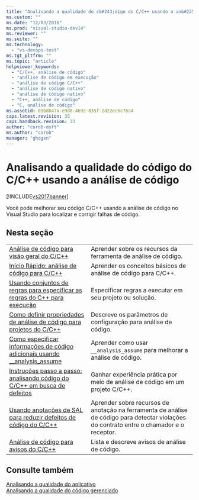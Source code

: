 ```yaml
---
title: "Analisando a qualidade do c&#243;digo do C/C++ usando a an&#225;lise de c&#243;digo | Microsoft Docs"
ms.custom: ""
ms.date: "12/03/2016"
ms.prod: "visual-studio-dev14"
ms.reviewer: ""
ms.suite: ""
ms.technology: 
  - "vs-devops-test"
ms.tgt_pltfrm: ""
ms.topic: "article"
helpviewer_keywords: 
  - "C/C++, análise de código"
  - "análise de código em execução"
  - "análise de código C/C++"
  - "análise de código nativo"
  - "análise de código nativo"
  - "C++, análise de código"
  - "C, análise de código"
ms.assetid: 03b8b47a-e9d8-4692-835f-2d22ec6c76a4
caps.latest.revision: 35
caps.handback.revision: 33
author: "corob-msft"
ms.author: "corob"
manager: "ghogen"
---
```

# Analisando a qualidade do c&#243;digo do C/C++ usando a an&#225;lise de c&#243;digo
[!INCLUDE[vs2017banner](../code-quality/includes/vs2017banner.md)]

Você pode melhorar seu código C\/C\+\+ usando a análise de código no Visual Studio para localizar e corrigir falhas de código.  
  
## Nesta seção  
  
|||  
|-|-|  
|[Análise de código para visão geral do C\/C\+\+](../code-quality/code-analysis-for-c-cpp-overview.md)|Aprender sobre os recursos da ferramenta de análise de código.|  
|[Início Rápido: análise de código para C\/C\+\+](../code-quality/quick-start-code-analysis-for-c-cpp.md)|Aprender os conceitos básicos de análise de código para C\/C\+\+.|  
|[Usando conjuntos de regras para especificar as regras do C\+\+ para execução](../code-quality/using-rule-sets-to-specify-the-cpp-rules-to-run.md)|Especificar regras a executar em seu projeto ou solução.|  
|[Como definir propriedades de análise de código para projetos do C\/C\+\+](../code-quality/how-to-set-code-analysis-properties-for-c-cpp-projects.md)|Descreve os parâmetros de configuração para análise de código.|  
|[Como especificar informações de código adicionais usando \_\_analysis\_assume](../Topic/How%20to:%20Specify%20Additional%20Code%20Information%20by%20Using%20__analysis_assume.md)|Aprender como usar `__analysis_assume` para melhorar a análise de código.|  
|[Instruções passo a passo: analisando código do C\/C\+\+ em busca de defeitos](../Topic/Walkthrough:%20Analyzing%20C-C++%20Code%20for%20Defects.md)|Ganhar experiência prática por meio de análise de código em um projeto C\/C\+\+.|  
|[Usando anotações de SAL para reduzir defeitos de código do C\/C\+\+](../code-quality/using-sal-annotations-to-reduce-c-cpp-code-defects.md)|Aprender sobre recursos de anotação na ferramenta de análise de código para detectar violações do contrato entre o chamador e o receptor.|  
|[Análise de código para avisos do C\/C\+\+](../code-quality/code-analysis-for-c-cpp-warnings.md)|Lista e descreve avisos de análise de código.|  
  
## Consulte também  
 [Analisando a qualidade do aplicativo](../code-quality/analyzing-application-quality-by-using-code-analysis-tools.md)   
 [Analisando a qualidade do código gerenciado](../code-quality/analyzing-managed-code-quality-by-using-code-analysis.md)